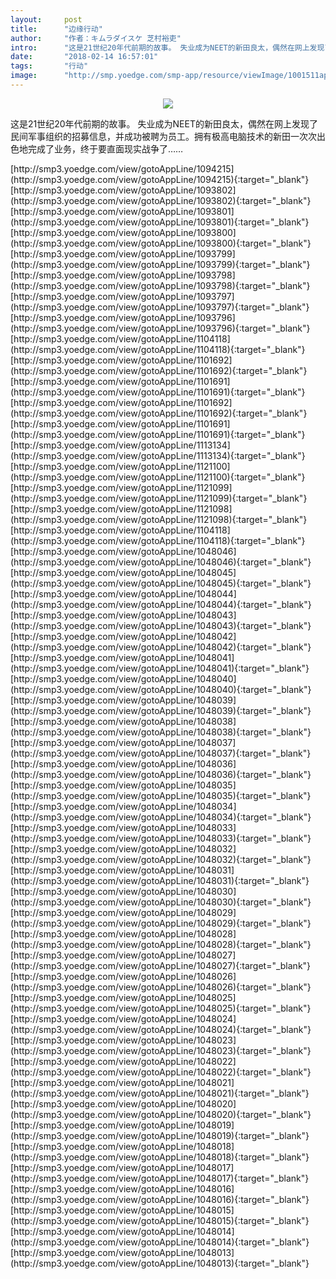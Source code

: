 ```yaml
---
layout:     post
title:      "边缘行动"
author:     "作者：キムラダイスケ 芝村裕吏"
intro:      "这是21世纪20年代前期的故事。 失业成为NEET的新田良太，偶然在网上发现了民间军事组织的招募信息，并成功被聘为员工。拥有极高电脑技术的新田一次次出色地完成了业务，终于要直面现实战争了……"
date:       "2018-02-14 16:57:01"
tags:       "行动"
image:      "http://smp.yoedge.com/smp-app/resource/viewImage/1001511appline.png"
---
```

<div style="text-align: center">
<p><img src="http://smp.yoedge.com/smp-app/resource/viewImage/1001511appline.png"/></p>
</div>
<p class="post-meta">
<span>这是21世纪20年代前期的故事。 失业成为NEET的新田良太，偶然在网上发现了民间军事组织的招募信息，并成功被聘为员工。拥有极高电脑技术的新田一次次出色地完成了业务，终于要直面现实战争了……</span>
</p>
[http://smp3.yoedge.com/view/gotoAppLine/1094215](http://smp3.yoedge.com/view/gotoAppLine/1094215){:target="_blank"}
[http://smp3.yoedge.com/view/gotoAppLine/1093802](http://smp3.yoedge.com/view/gotoAppLine/1093802){:target="_blank"}
[http://smp3.yoedge.com/view/gotoAppLine/1093801](http://smp3.yoedge.com/view/gotoAppLine/1093801){:target="_blank"}
[http://smp3.yoedge.com/view/gotoAppLine/1093800](http://smp3.yoedge.com/view/gotoAppLine/1093800){:target="_blank"}
[http://smp3.yoedge.com/view/gotoAppLine/1093799](http://smp3.yoedge.com/view/gotoAppLine/1093799){:target="_blank"}
[http://smp3.yoedge.com/view/gotoAppLine/1093798](http://smp3.yoedge.com/view/gotoAppLine/1093798){:target="_blank"}
[http://smp3.yoedge.com/view/gotoAppLine/1093797](http://smp3.yoedge.com/view/gotoAppLine/1093797){:target="_blank"}
[http://smp3.yoedge.com/view/gotoAppLine/1093796](http://smp3.yoedge.com/view/gotoAppLine/1093796){:target="_blank"}
[http://smp3.yoedge.com/view/gotoAppLine/1104118](http://smp3.yoedge.com/view/gotoAppLine/1104118){:target="_blank"}
[http://smp3.yoedge.com/view/gotoAppLine/1101692](http://smp3.yoedge.com/view/gotoAppLine/1101692){:target="_blank"}
[http://smp3.yoedge.com/view/gotoAppLine/1101691](http://smp3.yoedge.com/view/gotoAppLine/1101691){:target="_blank"}
[http://smp3.yoedge.com/view/gotoAppLine/1101692](http://smp3.yoedge.com/view/gotoAppLine/1101692){:target="_blank"}
[http://smp3.yoedge.com/view/gotoAppLine/1101691](http://smp3.yoedge.com/view/gotoAppLine/1101691){:target="_blank"}
[http://smp3.yoedge.com/view/gotoAppLine/1113134](http://smp3.yoedge.com/view/gotoAppLine/1113134){:target="_blank"}
[http://smp3.yoedge.com/view/gotoAppLine/1121100](http://smp3.yoedge.com/view/gotoAppLine/1121100){:target="_blank"}
[http://smp3.yoedge.com/view/gotoAppLine/1121099](http://smp3.yoedge.com/view/gotoAppLine/1121099){:target="_blank"}
[http://smp3.yoedge.com/view/gotoAppLine/1121098](http://smp3.yoedge.com/view/gotoAppLine/1121098){:target="_blank"}
[http://smp3.yoedge.com/view/gotoAppLine/1104118](http://smp3.yoedge.com/view/gotoAppLine/1104118){:target="_blank"}
[http://smp3.yoedge.com/view/gotoAppLine/1048046](http://smp3.yoedge.com/view/gotoAppLine/1048046){:target="_blank"}
[http://smp3.yoedge.com/view/gotoAppLine/1048045](http://smp3.yoedge.com/view/gotoAppLine/1048045){:target="_blank"}
[http://smp3.yoedge.com/view/gotoAppLine/1048044](http://smp3.yoedge.com/view/gotoAppLine/1048044){:target="_blank"}
[http://smp3.yoedge.com/view/gotoAppLine/1048043](http://smp3.yoedge.com/view/gotoAppLine/1048043){:target="_blank"}
[http://smp3.yoedge.com/view/gotoAppLine/1048042](http://smp3.yoedge.com/view/gotoAppLine/1048042){:target="_blank"}
[http://smp3.yoedge.com/view/gotoAppLine/1048041](http://smp3.yoedge.com/view/gotoAppLine/1048041){:target="_blank"}
[http://smp3.yoedge.com/view/gotoAppLine/1048040](http://smp3.yoedge.com/view/gotoAppLine/1048040){:target="_blank"}
[http://smp3.yoedge.com/view/gotoAppLine/1048039](http://smp3.yoedge.com/view/gotoAppLine/1048039){:target="_blank"}
[http://smp3.yoedge.com/view/gotoAppLine/1048038](http://smp3.yoedge.com/view/gotoAppLine/1048038){:target="_blank"}
[http://smp3.yoedge.com/view/gotoAppLine/1048037](http://smp3.yoedge.com/view/gotoAppLine/1048037){:target="_blank"}
[http://smp3.yoedge.com/view/gotoAppLine/1048036](http://smp3.yoedge.com/view/gotoAppLine/1048036){:target="_blank"}
[http://smp3.yoedge.com/view/gotoAppLine/1048035](http://smp3.yoedge.com/view/gotoAppLine/1048035){:target="_blank"}
[http://smp3.yoedge.com/view/gotoAppLine/1048034](http://smp3.yoedge.com/view/gotoAppLine/1048034){:target="_blank"}
[http://smp3.yoedge.com/view/gotoAppLine/1048033](http://smp3.yoedge.com/view/gotoAppLine/1048033){:target="_blank"}
[http://smp3.yoedge.com/view/gotoAppLine/1048032](http://smp3.yoedge.com/view/gotoAppLine/1048032){:target="_blank"}
[http://smp3.yoedge.com/view/gotoAppLine/1048031](http://smp3.yoedge.com/view/gotoAppLine/1048031){:target="_blank"}
[http://smp3.yoedge.com/view/gotoAppLine/1048030](http://smp3.yoedge.com/view/gotoAppLine/1048030){:target="_blank"}
[http://smp3.yoedge.com/view/gotoAppLine/1048029](http://smp3.yoedge.com/view/gotoAppLine/1048029){:target="_blank"}
[http://smp3.yoedge.com/view/gotoAppLine/1048028](http://smp3.yoedge.com/view/gotoAppLine/1048028){:target="_blank"}
[http://smp3.yoedge.com/view/gotoAppLine/1048027](http://smp3.yoedge.com/view/gotoAppLine/1048027){:target="_blank"}
[http://smp3.yoedge.com/view/gotoAppLine/1048026](http://smp3.yoedge.com/view/gotoAppLine/1048026){:target="_blank"}
[http://smp3.yoedge.com/view/gotoAppLine/1048025](http://smp3.yoedge.com/view/gotoAppLine/1048025){:target="_blank"}
[http://smp3.yoedge.com/view/gotoAppLine/1048024](http://smp3.yoedge.com/view/gotoAppLine/1048024){:target="_blank"}
[http://smp3.yoedge.com/view/gotoAppLine/1048023](http://smp3.yoedge.com/view/gotoAppLine/1048023){:target="_blank"}
[http://smp3.yoedge.com/view/gotoAppLine/1048022](http://smp3.yoedge.com/view/gotoAppLine/1048022){:target="_blank"}
[http://smp3.yoedge.com/view/gotoAppLine/1048021](http://smp3.yoedge.com/view/gotoAppLine/1048021){:target="_blank"}
[http://smp3.yoedge.com/view/gotoAppLine/1048020](http://smp3.yoedge.com/view/gotoAppLine/1048020){:target="_blank"}
[http://smp3.yoedge.com/view/gotoAppLine/1048019](http://smp3.yoedge.com/view/gotoAppLine/1048019){:target="_blank"}
[http://smp3.yoedge.com/view/gotoAppLine/1048018](http://smp3.yoedge.com/view/gotoAppLine/1048018){:target="_blank"}
[http://smp3.yoedge.com/view/gotoAppLine/1048017](http://smp3.yoedge.com/view/gotoAppLine/1048017){:target="_blank"}
[http://smp3.yoedge.com/view/gotoAppLine/1048016](http://smp3.yoedge.com/view/gotoAppLine/1048016){:target="_blank"}
[http://smp3.yoedge.com/view/gotoAppLine/1048015](http://smp3.yoedge.com/view/gotoAppLine/1048015){:target="_blank"}
[http://smp3.yoedge.com/view/gotoAppLine/1048014](http://smp3.yoedge.com/view/gotoAppLine/1048014){:target="_blank"}
[http://smp3.yoedge.com/view/gotoAppLine/1048013](http://smp3.yoedge.com/view/gotoAppLine/1048013){:target="_blank"}


